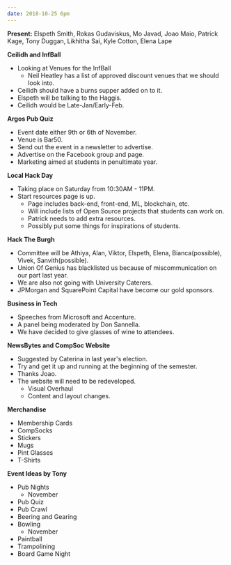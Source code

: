 ```yaml
---
date: 2018-10-25 6pm
---
```


**Present:**
Elspeth Smith, Rokas Gudaviskus, Mo Javad, Joao Maio, Patrick Kage, Tony Duggan, Likhitha Sai, Kyle Cotton, Elena Lape

**Ceilidh and InfBall**

- Looking at Venues for the InfBall
  - Neil Heatley has a list of approved discount venues that we should look into.
- Ceilidh should have a burns supper added on to it.
- Elspeth will be talking to the Haggis.
- Ceilidh would be Late-Jan/Early-Feb.

**Argos Pub Quiz**

- Event date either 9th or 6th of November.
- Venue is Bar50.
- Send out the event in a newsletter to advertise.
- Advertise on the Facebook group and page.
- Marketing aimed at students in penultimate year.

**Local Hack Day**

- Taking place on Saturday from 10:30AM - 11PM.
- Start resources page is up.
  - Page includes back-end, front-end, ML, blockchain, etc.
  - Will include lists of Open Source projects that students can work on.
  - Patrick needs to add extra resources.
  - Possibly put some things for inspirations of students.

**Hack The Burgh**

- Committee will be Athiya, Alan, Viktor, Elspeth, Elena, Bianca(possible), Vivek, Sanvith(possible).
- Union Of Genius has blacklisted us because of miscommunication on our part last year.
- We are also not going with University Caterers.
- JPMorgan and SquarePoint Capital have become our gold sponsors.

**Business in Tech**

- Speeches from Microsoft and Accenture.
- A panel being moderated by Don Sannella.
- We have decided to give glasses of wine to attendees.

**NewsBytes and CompSoc Website**

- Suggested by Caterina in last year's election.
- Try and get it up and running at the beginning of the semester.
- Thanks Joao.
- The website will need to be redeveloped.
  - Visual Overhaul
  - Content and layout changes.

**Merchandise**

- Membership Cards
- CompSocks
- Stickers
- Mugs
- Pint Glasses
- T-Shirts

**Event Ideas by Tony**

- Pub Nights
  - November
- Pub Quiz
- Pub Crawl
- Beering and Gearing
- Bowling
  - November
- Paintball
- Trampolining
- Board Game Night
